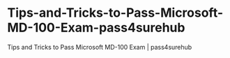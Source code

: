 # Tips-and-Tricks-to-Pass-Microsoft-MD-100-Exam-pass4surehub
Tips and Tricks to Pass Microsoft MD-100 Exam | pass4surehub
